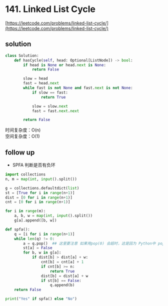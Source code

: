 # 141. Linked List Cycle

[https://leetcode.com/problems/linked-list-cycle/](https://leetcode.com/problems/linked-list-cycle/)

## solution

```python
class Solution:
    def hasCycle(self, head: Optional[ListNode]) -> bool:
        if head is None or head.next is None:
            return False

        slow = head
        fast = head.next
        while fast is not None and fast.next is not None:
            if slow == fast:
                return True

            slow = slow.next
            fast = fast.next.next

        return False
```

时间复杂度：O(n) <br>
空间复杂度：O(1)

## follow up

- SPFA 判断是否有负环

```python
import collections
n, m = map(int, input().split())

g = collections.defaultdict(list)
st = [True for i in range(n+1)]
dist = [0 for i in range(n+1)]
cnt = [0 for i in range(n+1)]

for i in range(m):
    a, b, w = map(int, input().split())
    g[a].append([b, w])

def spfa():
    q = [i for i in range(n+1)]
    while len(q) != 0:
        a = q.pop()  ## 这里要注意 如果用pop(0) 会超时，这是因为 Python中 pop(0)复杂度O(n),pop()是O(1)
        st[a] = False
        for b, w in g[a]:
            if dist[b] > dist[a] + w:
                cnt[b] = cnt[a] + 1
                if cnt[b] >= n:
                    return True
                dist[b] = dist[a] + w
                if st[b] == False:
                    q.append(b)
    return False

print("Yes" if spfa() else "No")
```
